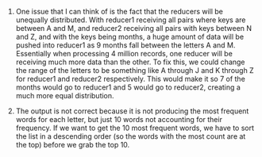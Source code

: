 1. One issue that I can think of is the fact that the reducers will be unequally distributed. With reducer1 receiving all pairs where keys are between A and M, and reducer2 receiving all pairs with keys between N and Z, and with the keys being months, a huge amount of data will be pushed into reducer1 as 9 months fall between the letters A and M. Essentially when processing 4 million records, one reducer will be receiving much more data than the other. To fix this, we could change the range of the letters to be something like A through J and K through Z for reducer1 and reducer2 respectively. This would make it so 7 of the months would go to reducer1 and 5 would go to reducer2, creating a much more equal distribution.

2. The output is not correct because it is not producing the most frequent words for each letter, but just 10 words not accounting for their frequency. If we want to get the 10 most frequent words, we have to sort the list in a descending order (so the words with the most count are at the top) before we grab the top 10.
